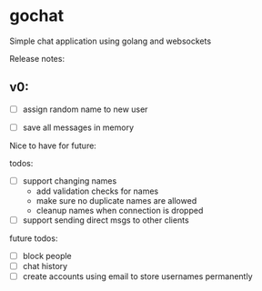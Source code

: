 # gochat
Simple chat application using golang and websockets

Release notes:

##  v0:

- [ ] assign random name to new user
- [ ] save all messages in memory






Nice to have for future:

todos:

- [ ] support changing names
  - add validation checks for names
  - make sure no duplicate names are allowed
  - cleanup names when connection is dropped
- [ ] support sending direct msgs to other clients

future todos:

- [ ] block people
- [ ] chat history
- [ ] create accounts using email to store usernames permanently
